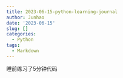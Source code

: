 ```yaml
---
title: 2023-06-15-python-learning-journal
author: Junhao
date: '2023-06-15'
slug: []
categories:
  - Python
tags:
  - Markdown
---
```

  睡前练习了5分钟代码